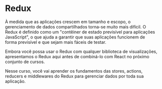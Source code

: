 # Redux

À medida que as aplicações crescem em tamanho e escopo, o gerenciamento de dados compartilhados torna-se muito mais difícil. O Redux é definido como um "contêiner de estado previsível para aplicações JavaScript", o que ajuda a garantir que suas aplicações funcionem de forma previsível e que sejam mais fáceis de testar.

Embora você possa usar o Redux com qualquer biblioteca de visualizações, apresentamos o Redux aqui antes de combiná-lo com React no próximo conjunto de cursos.

Nesse curso, você vai aprender os fundamentos das stores, actions, reducers e middlewares do Redux para gerenciar dados por toda sua aplicação.